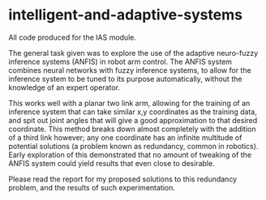 # intelligent-and-adaptive-systems
All code produced for the IAS module.

The general task given was to explore the use of the adaptive neuro-fuzzy inference systems (ANFIS) in robot arm control. The ANFIS system combines neural networks with fuzzy inference systems, to allow for the inference system to be tuned to its purpose automatically, without the knowledge of an expert operator.

This works well with a planar two link arm, allowing for the training of an inference system that can take similar x,y coordinates as the training data, and spit out joint angles that will give a good approximation to that desired coordinate. This method breaks down almost completely with the addition of a third link however; any one coordinate has an infinite multitude of potential solutions (a problem known as redundancy, common in robotics). Early exploration of this demonstrated that no amount of tweaking of the ANFIS system could yield results that even close to desirable.

Please read the report for my proposed solutions to this redundancy problem, and the results of such experimentation.
